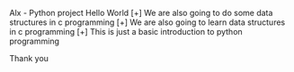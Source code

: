 Alx - Python project Hello World
[+] We are also going to do some data structures in c programming
[+] We are also going to learn data structures in c programming
[+] This is just a basic introduction to python programming

Thank you
